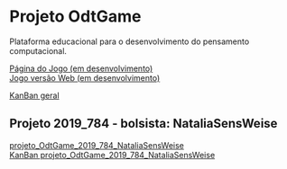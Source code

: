 # Projeto OdtGame

Plataforma educacional para o desenvolvimento do pensamento computacional.

[Página do Jogo (em desenvolvimento)](<https://tecedufurb.github.io/OdtGame/> "Página do Jogo (em desenvolvimento)")  
[Jogo versão Web (em desenvolvimento)](<https://tecedufurb.github.io/OdtGame/WebGL> "Jogo versão Web (em desenvolvimento)")  
  
[KanBan geral](<https://github.com/dalton-reis/Furbot/projects/2> "KanBan geral")  

## Projeto 2019_784 - bolsista: NataliaSensWeise

[projeto_OdtGame_2019_784_NataliaSensWeise](<https://github.com/dalton-reis/projeto_OdtGamePrivado/tree/master/projeto_Furbot_2019_784_NataliaSensWeise> "projeto_OdtGame_2019_784_NataliaSensWeise")  
[KanBan projeto_OdtGame_2019_784_NataliaSensWeise](<https://github.com/dalton-reis/Furbot/projects/1> "KanBan projeto_OdtGame_2019_784_NataliaSensWeise")  
